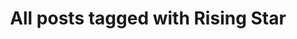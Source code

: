 ---
layout: tag
title: "All posts tagged with Rising Star"
permalink: /weblog/tags/rising-star/
taxonomy: Rising Star
---
